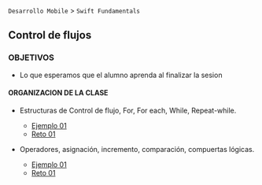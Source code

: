 
`Desarrollo Mobile` > `Swift Fundamentals`


## Control de flujos 

### OBJETIVOS 

- Lo que esperamos que el alumno aprenda al finalizar la sesion 

#### ORGANIZACION DE LA CLASE 

- Estructuras de Control de flujo, For, For each, While, Repeat-while.

	- [Ejemplo 01](Ejemplo-01)
	- [Reto 01](Reto-01)

- Operadores, asignación, incremento, comparación, compuertas lógicas.

	- [Ejemplo 01](Ejemplo-01)
	- [Reto 01](Reto-01)
